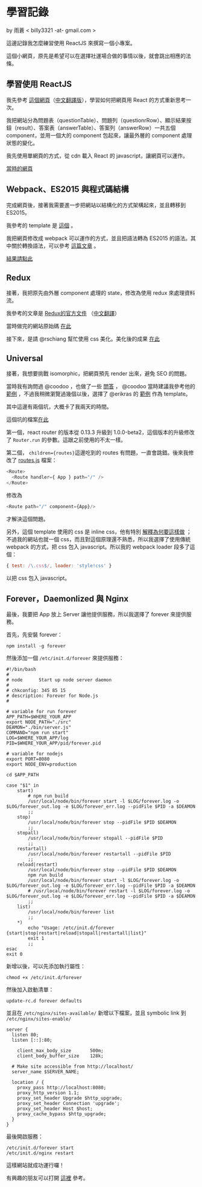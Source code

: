 # 學習記錄
by 雨蒼 < billy3321 -at- gmail.com >

這邊記錄我怎麼練習使用 ReactJS 來撰寫一個小專案。

這個小網頁，原先是希望可以在選擇社運場合做的事情以後，就會跳出相應的法條。


## 學習使用 ReactJS

我先參考 [這個網頁](https://facebook.github.io/react/docs/thinking-in-react.html)（[中文翻譯版](http://reactjs.cn/react/docs/thinking-in-react.html)），學習如何把網頁用 React 的方式重新思考一次。

我把網站分為問題表（questionTable）、問題列（questionrRow）、顯示結果按鈕（result）、答案表（answerTable）、答案列（answerRow）一共五個 component，並用一個大的 component 包起來，讓最外層的 component 處理狀態的變化。

我先使用單網頁的方式，從 cdn 載入 React 的 javascript，讓網頁可以運作。

[當時的網頁](https://github.com/JRF-tw/law_in_social_movement/blob/33ebbd92aeafd7bc75ffef2ff780d336b31b2a32/index.html)


## Webpack、ES2015 與程式碼結構

完成網頁後，接著我需要進一步把網站以結構化的方式架構起來，並且轉移到 ES2015。

我參考的 template 是 [這個](https://github.com/Ositoozy/react-example-es2015) 。

我把網頁修改成 webpack 可以運作的方式，並且把語法轉為 ES2015 的語法。其中關於轉換語法，可以參考 [這篇文章](https://facebook.github.io/react/blog/2015/01/27/react-v0.13.0-beta-1.html) 。

[結果請點此](https://github.com/JRF-tw/law_in_social_movement/tree/61e0a038aab781594553248a64089b9e1b43fcef)


## Redux

接著，我把原先由外層 component 處理的 state，修改為使用 redux 來處理資料流。

我參考的文章是 [Redux的官方文件](http://rackt.github.io/redux/) （[中文翻譯](http://camsong.github.io/redux-in-chinese/)）

當時做完的網站原始碼 [在此](https://github.com/JRF-tw/law_in_social_movement/tree/72300e8ade54d2500bebd9bd6e9ee7265c895790)

接下來，是請 @rschiang 幫忙使用 css 美化。美化後的成果 [在此](https://github.com/JRF-tw/law_in_social_movement/tree/c71cf4ab9bc89f85f0b552893b57e4e58a8fd469)


## Universal

接著，我想要挑戰 isomorphic，把網頁預先 render 出來，避免 SEO 的問題。

當時我有詢問過 @coodoo ，也做了一些 [問答](https://gist.github.com/coodoo/59891964b06a603e2dc8) ， @coodoo 當時建議我參考他的 [範例](https://github.com/coodoo/react-redux-isomorphic-example) ，不過我稍微瀏覽過幾個以後，選擇了 @erikras 的 [範例](https://github.com/erikras/react-redux-universal-hot-example) 作為 template。


其中這邊有兩個坑，大概卡了我兩天的時間。

這個坑的檔案[在此](https://github.com/JRF-tw/law_in_social_movement/blob/master/src/universalRouter.js)

第一個，react router 的版本從 0.13.3 升級到 1.0.0-beta2，這個版本的升級修改了 `Router.run` 的參數。這跟之前使用的不太一樣。

第二個， `children={routes}`這邊吃到的 routes 有問題，一直會跳錯。後來我修改了 [routes.js](https://github.com/JRF-tw/law_in_social_movement/blob/master/src/views/routes.js) 檔案：

```javascript
<Route>
  <Route handler={ App } path="/" />
</Route>
```

修改為

```javascript
<Route path="/" component={App}/>
```

才解決這個問題。

另外，這個 template 使用的 css 是 inline css，他有特別 [解釋為何要這樣做](https://github.com/erikras/react-redux-universal-hot-example/blob/master/docs/InlineStyles.md) ；不過我的網站也就一個 css，而且對這個原理還不熟悉，所以我選擇了使用傳統 webpack 的方式，把 css 包入 javascript。所以我的 webpack loader 段多了這個：

```javascript
{ test: /\.css$/, loader: 'style!css' }
```

以把 css 包入 javascript。


## Forever，Daemonlized 與 Nginx

最後，我要把 App 放上 Server 讓他提供服務，所以我選擇了 forever 來提供服務。

首先，先安裝 forever：

```shell
npm install -g forever
```

然後添加一個 `/etc/init.d/forever` 來提供服務：

```shell
#!/bin/bash
#
# node      Start up node server daemon
#
# chkconfig: 345 85 15
# description: Forever for Node.js
#

# variable for run forever
APP_PATH=$WHERE_YOUR_APP
export NODE_PATH="./src"
DEAMON="./bin/server.js"
COMMAND="npm run start"
LOG=$WHERE_YOUR_APP/log
PID=$WHERE_YOUR_APP/pid/forever.pid

# variable for nodejs
export PORT=8080
export NODE_ENV=production

cd $APP_PATH

case "$1" in
    start)
        # npm run build
        /usr/local/node/bin/forever start -l $LOG/forever.log -o $LOG/forever_out.log -e $LOG/forever_err.log --pidFile $PID -a $DEAMON
        ;;
    stop)
        /usr/local/node/bin/forever stop --pidFile $PID $DEAMON
        ;;
    stopall)
        /usr/local/node/bin/forever stopall --pidFile $PID
        ;;
    restartall)
        /usr/local/node/bin/forever restartall --pidFile $PID
        ;;
    reload|restart)
        /usr/local/node/bin/forever stop --pidFile $PID $DEAMON
        npm run build
        /usr/local/node/bin/forever start -l $LOG/forever.log -o $LOG/forever_out.log -e $LOG/forever_err.log --pidFile $PID -a $DEAMON
        # /usr/local/node/bin/forever restart -l $LOG/forever.log -o $LOG/forever_out.log -e $LOG/forever_err.log --pidFile $PID -a $DEAMON
        ;;
    list)
        /usr/local/node/bin/forever list
        ;;
    *)
        echo "Usage: /etc/init.d/forever {start|stop|restart|reload|stopall|restartall|list}"
        exit 1
        ;;
esac
exit 0
```

新增以後，可以先添加執行屬性：

```shell
chmod +x /etc/init.d/forever
```

然後加入啟動清單：

```shell
update-rc.d forever defaults
```

並且在 `/etc/nginx/sites-available/` 新增以下檔案，並且 symbolic link 到 `/etc/nginx/sites-enable/`

```shell
server {
  listen 80;
  listen [::]:80;

    client_max_body_size       500m;
    client_body_buffer_size    128k;

  # Make site accessible from http://localhost/
  server_name $SERVER_NAME;

  location / {
    proxy_pass http://localhost:8080;
    proxy_http_version 1.1;
    proxy_set_header Upgrade $http_upgrade;
    proxy_set_header Connection 'upgrade';
    proxy_set_header Host $host;
    proxy_cache_bypass $http_upgrade;
  }
}
```

最後開啟服務：

```shell
/etc/init.d/forever start
/etc/init.d/nginx restart
```

這樣網站就成功運行囉！

有興趣的朋友可以打開 [這裡](http://protest.jrf.org.tw) 參考。

